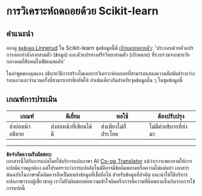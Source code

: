 <!--
CO_OP_TRANSLATOR_METADATA:
{
  "original_hash": "74a5cf83e4ebc302afbcbc4f418afd0a",
  "translation_date": "2025-09-05T21:14:47+00:00",
  "source_file": "2-Regression/1-Tools/assignment.md",
  "language_code": "th"
}
-->
# การวิเคราะห์ถดถอยด้วย Scikit-learn

## คำแนะนำ

ลองดู [ชุดข้อมูล Linnerud](https://scikit-learn.org/stable/modules/generated/sklearn.datasets.load_linnerud.html#sklearn.datasets.load_linnerud) ใน Scikit-learn ชุดข้อมูลนี้มี [เป้าหมายหลายตัว](https://scikit-learn.org/stable/datasets/toy_dataset.html#linnerrud-dataset): 'ประกอบด้วยตัวแปรการออกกำลังกายสามตัว (ข้อมูล) และตัวแปรทางสรีรวิทยาสามตัว (เป้าหมาย) ที่รวบรวมจากชายวัยกลางคนยี่สิบคนในฟิตเนสคลับ'

ในคำพูดของคุณเอง อธิบายวิธีการสร้างโมเดลการวิเคราะห์ถดถอยที่สามารถแสดงความสัมพันธ์ระหว่างรอบเอวและจำนวนครั้งที่สามารถทำซิทอัพได้ ทำเช่นเดียวกันสำหรับจุดข้อมูลอื่น ๆ ในชุดข้อมูลนี้

## เกณฑ์การประเมิน

| เกณฑ์                          | ดีเยี่ยม                           | พอใช้                        | ต้องปรับปรุง               |
| ------------------------------ | ----------------------------------- | ----------------------------- | -------------------------- |
| ส่งย่อหน้าอธิบาย              | ส่งย่อหน้าที่เขียนได้ดี            | ส่งเพียงไม่กี่ประโยค         | ไม่มีคำอธิบายที่ส่งมา      |

---

**ข้อจำกัดความรับผิดชอบ**:  
เอกสารนี้ได้รับการแปลโดยใช้บริการแปลภาษา AI [Co-op Translator](https://github.com/Azure/co-op-translator) แม้ว่าเราจะพยายามให้การแปลมีความถูกต้อง แต่โปรดทราบว่าการแปลอัตโนมัติอาจมีข้อผิดพลาดหรือความไม่แม่นยำ เอกสารต้นฉบับในภาษาดั้งเดิมควรถือเป็นแหล่งข้อมูลที่เชื่อถือได้ สำหรับข้อมูลที่สำคัญ แนะนำให้ใช้บริการแปลภาษาจากผู้เชี่ยวชาญ เราไม่รับผิดชอบต่อความเข้าใจผิดหรือการตีความที่ผิดพลาดซึ่งเกิดจากการใช้การแปลนี้